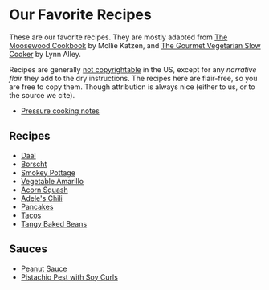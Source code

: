 # Our Favorite Recipes

These are our favorite recipes. They are mostly adapted from
[The Moosewood Cookbook](http://www.molliekatzen.com/books_moosewood_cookbook.php)
by Mollie Katzen, and
[The Gourmet Vegetarian Slow Cooker](https://www.amazon.com/Gourmet-Vegetarian-Slow-Cooker-Sophisticated/dp/158008074X)
by Lynn Alley.

Recipes are generally
[not copyrightable](https://paleoflourish.com/recipe-copyright/) in the US,
except for any _narrative flair_ they add to the dry instructions. The recipes
here are flair-free, so you are free to copy them. Though attribution is always
nice (either to us, or to the source we cite).

- [Pressure cooking notes](pressure-cooking.md)

## Recipes

- [Daal](daal.md)
- [Borscht](borscht.md)
- [Smokey Pottage](pottage.md)
- [Vegetable Amarillo](amarillo.md)
- [Acorn Squash](acorn-squash.md)
- [Adele's Chili](chili.md)
- [Pancakes](pancakes.md)
- [Tacos](tacos.md)
- [Tangy Baked Beans](baked-beans.md)

## Sauces

- [Peanut Sauce](peanut-sauce.md)
- [Pistachio Pest with Soy Curls](pistachio-pest.md)
